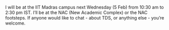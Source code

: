 I will be at the IIT Madras campus next Wednesday (5 Feb) from 10:30 am to
2:30 pm IST.
I’ll be at the NAC (New Academic Complex) or the NAC footsteps.
If anyone would like to chat - about TDS, or anything else - you’re welcome.